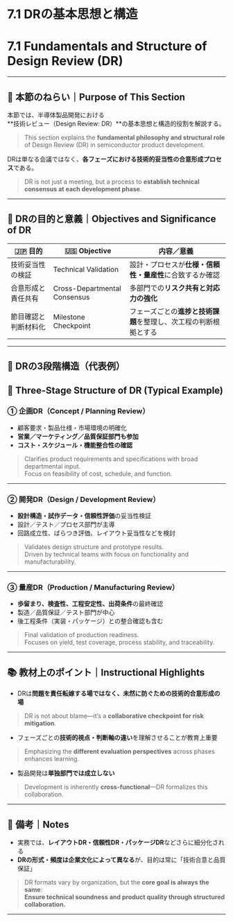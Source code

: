 # 7.1 DRの基本思想と構造  
# 7.1 Fundamentals and Structure of Design Review (DR)

---

## 🎯 本節のねらい｜Purpose of This Section

本節では、半導体製品開発における  
**技術レビュー（Design Review: DR）**の基本思想と構造的役割を解説する。  
> This section explains the **fundamental philosophy and structural role** of Design Review (DR) in semiconductor product development.

DRは単なる会議ではなく、**各フェーズにおける技術的妥当性の合意形成プロセス**である。  
> DR is not just a meeting, but a process to **establish technical consensus at each development phase**.

---

## 🧱 DRの目的と意義｜Objectives and Significance of DR

| 🇯🇵 目的 | 🇺🇸 Objective | 内容／意義 |
|---------|---------------|------------|
| 技術妥当性の検証 | Technical Validation | 設計・プロセスが**仕様・信頼性・量産性**に合致するか確認 |
| 合意形成と責任共有 | Cross-Departmental Consensus | 多部門での**リスク共有と対応力の強化** |
| 節目確認と判断材料化 | Milestone Checkpoint | フェーズごとの**進捗と技術課題**を整理し、次工程の判断根拠とする |

---

## 🔁 DRの3段階構造（代表例）  
## 🔁 Three-Stage Structure of DR (Typical Example)

### ① 企画DR（Concept / Planning Review）

- 顧客要求・製品仕様・市場環境の明確化  
- **営業／マーケティング／品質保証部門も参加**  
- **コスト・スケジュール・機能整合性の確認**

> Clarifies product requirements and specifications with broad departmental input.  
> Focus on feasibility of cost, schedule, and function.

---

### ② 開発DR（Design / Development Review）

- **設計構造・試作データ・信頼性評価**の妥当性検証  
- 設計／テスト／プロセス部門が主導  
- 回路成立性、ばらつき評価、レイアウト妥当性などを検討

> Validates design structure and prototype results.  
> Driven by technical teams with focus on functionality and manufacturability.

---

### ③ 量産DR（Production / Manufacturing Review）

- **歩留まり、検査性、工程安定性、出荷条件**の最終確認  
- 製造／品質保証／テスト部門が中心  
- 後工程条件（実装・パッケージ）との整合確認も含む

> Final validation of production readiness.  
> Focuses on yield, test coverage, process stability, and traceability.

---

## 📚 教材上のポイント｜Instructional Highlights

- DRは**問題を責任転嫁する場ではなく、未然に防ぐための技術的合意形成の場**  
> DR is not about blame—it’s a **collaborative checkpoint for risk mitigation**.

- フェーズごとの**技術的視点・判断軸の違い**を理解させることが教育上重要  
> Emphasizing the **different evaluation perspectives** across phases enhances learning.

- 製品開発は**単独部門では成立しない**  
> Development is inherently **cross-functional**—DR formalizes this collaboration.

---

## 📝 備考｜Notes

- 実務では、**レイアウトDR・信頼性DR・パッケージDR**などさらに細分化される  
- **DRの形式・頻度は企業文化によって異なる**が、目的は常に「技術合意と品質保証」

> DR formats vary by organization, but the **core goal is always the same**:  
> **Ensure technical soundness and product quality through structured collaboration.**

---
